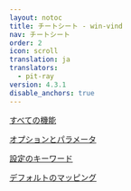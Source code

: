 ```yaml
---
layout: notoc
title: チートシート - win-vind
nav: チートシート
order: 2
icon: scroll
translation: ja
translators:
  - pit-ray
version: 4.3.1
disable_anchors: true
---
```


<div id="cs-container">
  <a href="functions" class="site-masthead__button flex-max grid-link-item" id="cs-func">
    <i class="fas fa-box-open flex-max flex-fa"></i>
    <p>すべての機能</p>
  </a>

  <a href="options" class="site-masthead__button flex-max grid-link-item" id="cs-opt">
    <i class="fas fa-tools flex-max flex-fa"></i>
    <p>オプションとパラメータ</p>
  </a>

  <a href="keywords" class="site-masthead__button flex-max grid-link-item" id="cs-keywd">
    <i class="fas fa-book flex-max flex-fa"></i>
    <p>設定のキーワード</p>
  </a>

  <a href="defaults" class="site-masthead__button flex-max grid-link-item" id="cs-def">
    <i class="fas fa-map flex-max flex-fa"></i>
    <p>デフォルトのマッピング</p>
  </a>
</div>
